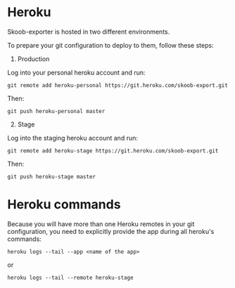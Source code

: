 # Heroku

Skoob-exporter is hosted in two different environments.

To prepare your git configuration to deploy to them, follow these steps:

1. Production

Log into your personal heroku account and run:

```
git remote add heroku-personal https://git.heroku.com/skoob-export.git
```

Then:

```
git push heroku-personal master
```

2. Stage

Log into the staging heroku account and run:

```
git remote add heroku-stage https://git.heroku.com/skoob-export.git
```

Then:

```
git push heroku-stage master
```

# Heroku commands

Because you will have more than one Heroku remotes in your git configuration, you need to explicitly provide the app during all heroku's commands:

```
heroku logs --tail --app <name of the app>
```

or

```
heroku logs --tail --remote heroku-stage
```
